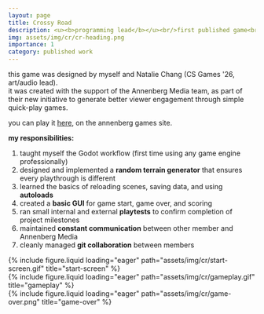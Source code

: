 ```yaml
---
layout: page
title: Crossy Road
description: <u><b>programming lead</b></u><br/>first published game<br/>november - december 2024
img: assets/img/cr/cr-heading.png
importance: 1
category: published work
---
```


this game was designed by myself and Natalie Chang (CS Games '26, art/audio lead).<br/>
it was created with the support of the Annenberg Media team, as part of their new initiative to generate better viewer engagement through simple quick-play games.

you can play it <a href="https://www.uscannenbergmedia.com/games/">here</a>, on the annenberg games site.

<b>my responsibilities:</b>

1. taught myself the Godot workflow (first time using any game engine professionally)
2. designed and implemented a <b>random terrain generator</b> that ensures every playthrough is different
3. learned the basics of reloading scenes, saving data, and using <b>autoloads</b>
4. created a <b>basic GUI</b> for game start, game over, and scoring
5. ran small internal and external <b>playtests</b> to confirm completion of project milestones
6. maintained <b>constant communication</b> between other member and Annenberg Media
7. cleanly managed <b>git collaboration</b> between members

<div class="row">
    <div class="col-sm mt-3 mt-md-0">
        {% include figure.liquid loading="eager" path="assets/img/cr/start-screen.gif" title="start-screen" %}
    </div>
    <div class="col-sm mt-3 mt-md-0">
        {% include figure.liquid loading="eager" path="assets/img/cr/gameplay.gif" title="gameplay" %}
    </div>
    <div class="col-sm mt-3 mt-md-0">
        {% include figure.liquid loading="eager" path="assets/img/cr/game-over.png" title="game-over" %}
    </div>
  </div>
